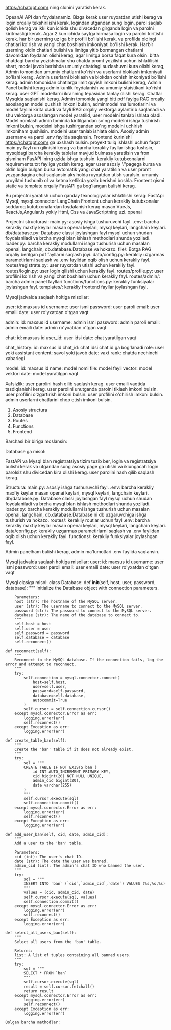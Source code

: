 https://chatgpt.com/ ning clonini yaratish kerak.

OpeanAI API dan foydalanamiz.
Bizga kerak user ruyxatdan utishi kerag va login orqaliy tekshirilishi kerak, logindan utgandan sung login, parol saqlab qolish kerag va ikki kun ichida shu divacedan girganda login va parolni kiritmasligi kerak. Agar 2 kun ichida saytga kirmasa login va parolni kiritishi kerak. har bir userning uz iga bir profili bo'lishi kerak. va profilda oldingi chatlari ko'rish va yangi chat boshlash imkoniyati bo'lishi kerak.
Harbir userning oldin chatlari bulishi va limitga yitib bormangan chatlarni davomidan foydalan olishi kerag, agar limitga borsa faqat kura olsin. bitta chatdagi barcha yozishmalar shu chatda promt yozilishi uchun ishlatilishi shart, model javob berishda umumiy chatdagi suzlashuvni kura olishi kerag, Admin tomonidan umumiy chatlarni ko'rish va userlarni bloklash imkoniyati bo'lishi kerag. Admin userlarni bloklash va blokdan ochish imkoniyati bo'lishi kerag. admin tomonidan chatlarga limit quyish imkoni bulishi kerag, Admin Panel bulishi kerag admin kunlik foydalanish va umumiy staistikani ko'rishi kerag. user GPT modellarni ikranning tepasidan tanlay olishi kerag. 
Chatlar Mysqlda saqlanishi kerag.
Admin tomonida yangi bitt pdf faylga RAG orqaliy asoslangan model qushish imkoni bulsin, adminmodel ma'lumotlarini va model faylini kirita oladi va fayli RAG orqaliy vektorga aylantirib saqlanadi va shu vektorga asoslangan model yaratilid, user modelni tanlab ishlata oladi.
Model nomlash admin tominda kiritilgandan so'ng modelni ishga tushirish imkoni bulsin, modelni ishga tushirgandan so'ng modelni uchirish imkoniham qushilsin. modelni user tanlab ishlata olsin. Asosiy admin username va parol .env faylida saqlansin.
Frontend kurinishi https://chatgpt.com/ ga uxshash bulsin.
proyekt tuliq ishlashi uchun faqat main.py fayl run qilinishi kerag va barcha kerakliy fayllar ishga tushsin, mysqldagi barcha kerakliy tablelar mavjud bulmasa yaratilsin va fron qismiham FasAPI ining uzida ishga tushsin. kerakliy kutubxonalarni requirements.txt fayliga yozish kerag. agar user asosiy '/'pagega kursa va oldin login bulgan bulsa avtomatik yangi chat yaratilsin va user promt yozgandagina chat saqlansin aks holda ruyxatdan utish suralsin. umumiy proyiktni tushunib ol va ketma ketlikda yozib berishni boshla. Frontent qismi static va template orqaliy FastAPI ga bog'langan bulishi kerag.



Bu projectni yaratish uchun qanday texnologiyalar ishlatilishi kerag:
FastApi
Mysql, mysql.connector
LangChain
Frontent uchun kerakliy kutubxonalar soddaroq kutubxonalardan foydalanish kerag masan VueJs, ReactJs,AngularJs yokiy Html, Css va JavaScriptning uzi.
openai



Projectni structurasi:
main.py: asosiy ishga tushuruvchi fayl.
.env: barcha kerakliy maxfiy keylar masan openai keylari, mysql keylari, langchain keylari.
db/database.py: Database classi joylashgan fayl mysql uchun shudan foydalaniladi va brcha mysql blan ishlash methodlari shunda yoziladi.
loader.py: barcha kerakliy modullarni ishga tushurish uchun masalan openai, langchain, db.database.Database va hokazo.
file/: Botga RAG orqaliy berilgan pdf fayllarni saqlash joyi.
data/config.py: kerakliy uzgarmas parametirlarni saqlash va .env faylidan oqib olish uchun kerakliy fayl.
routes/registrate.py: user ruyxatdan utishi uchun kerakliy fayl.
routes/login.py: user login qilishi uchun kerakliy fayl.
routes/profile.py: user profilini ko'rish va yangi chat boshlash uchun kerakliy fayl.
routes/admin/: barcha admin panel fayllari
functions/functions.py: kerakliy funksiyalar joylashgan fayl.
templates/: kerakliy frontend fayllar joylashgan fayl.



Mysql jadvalda saqlash holtiga misollar:

user:
id: maxsus id
username: user ismi
password: user paroli
email: user emaili
date: user ro'yxatdan o'tgan vaqt

admin:
id: maxsus id
username: admin ismi
password: admin paroli
email: admin emaili
date: admin ro'yxatdan o'tgan vaqt

chat:
id: maxsus id
user_id: user idsi
date: chat yaratilgan vaqt


chat_history:
id: maxsus id
chat_id: chat idsi chat.id ga bog'lanadi
role: user yoki assistant
content: savol yoki javob
date: vaxt
rank: chatda nechinchi xabarlegi

model:
id: maxsus id
name: model nomi
file: model fayli
vector: model vektori
date: model yaratilgan vaqt



Xafsizlik:
user parolini hash qilib saqlash kerag.
user emaili vaqtida tasdiqlanishi kerag.
user parolini unutganda parolni tiklash imkoni bulsin.
user profilini o'zgartirish imkoni bulsin.
user profilini o'chirish imkoni bulsin.
admin userlarni chatlarini chop etish imkoni bulsin.

1. Asosiy structura
2. Database
3. Routes
4. Functions
5. Frontend

Barchasi bir biriga moslansin:


Database ga misol:






FastAPi va Mysql blan registratsiya tizim tuzib ber, login va registratsiya bulishi kerak va utgandan sung asosiy page ga utishi va ikiungacah login parolsiz shu divicedan kira olishi kerag.
user parolini hash qilib saqlash kerag.

Structura:
main.py: asosiy ishga tushuruvchi fayl.
.env: barcha kerakliy maxfiy keylar masan openai keylari, mysql keylari, langchain keylari.
db/database.py: Database classi joylashgan fayl mysql uchun shudan foydalaniladi va brcha mysql blan ishlash methodlari shunda yoziladi.
loader.py: barcha kerakliy modullarni ishga tushurish uchun masalan openai, langchain, db.database.Database ni db uzgaruvchiga ishga tushurish va hokazo.
routes/: kerakliy routlar uchun fayl
.env: barcha kerakliy maxfiy keylar masan openai keylari, mysql keylari, langchain keylari.
data/config.py: kerakliy uzgarmas parametirlarni saqlash va .env faylidan oqib olish uchun kerakliy fayl.
functions/: kerakliy funksiyalar joylashgan fayl.

Admin panelham bulishi kerag, admin ma'lumotlari .env faylida saqlansin.

Mysql jadvalda saqlash holtiga misollar:
user:
id: maxsus id
username: user ismi
password: user paroli
email: user emaili
date: user ro'yxatdan o'tgan vaqt

Mysql clasiga misol:
class Database:
    def __init__(self, host, user, password, database):
        """
        Initialize the Database object with connection parameters.

        Parameters:
        host (str): The hostname of the MySQL server.
        user (str): The username to connect to the MySQL server.
        password (str): The password to connect to the MySQL server.
        database (str): The name of the database to connect to.
        """
        self.host = host
        self.user = user
        self.password = password
        self.database = database
        self.reconnect()

    def reconnect(self):
        """
        Reconnect to the MySQL database. If the connection fails, log the error and attempt to reconnect.
        """
        try:
            self.connection = mysql.connector.connect(
                host=self.host,
                user=self.user,
                password=self.password,
                database=self.database,
                autocommit=True
            )
            self.cursor = self.connection.cursor()
        except mysql.connector.Error as err:
            logging.error(err)
            self.reconnect()
        except Exception as err:
            logging.error(err)

    def create_table_ban(self):
        """
        Create the 'ban' table if it does not already exist.
        """
        try:
            sql = """
            CREATE TABLE IF NOT EXISTS ban (
                id INT AUTO_INCREMENT PRIMARY KEY,
                cid bigint(20) NOT NULL UNIQUE,
                admin_cid bigint(20),
                date varchar(255)
            )
            """
            self.cursor.execute(sql)
            self.connection.commit()
        except mysql.connector.Error as err:
            logging.error(err)
            self.reconnect()
        except Exception as err:
            logging.error(err)

    def add_user_ban(self, cid, date, admin_cid):
        """
        Add a user to the 'ban' table.

        Parameters:
        cid (int): The user's chat ID.
        date (str): The date the user was banned.
        admin_cid (int): The admin's chat ID who banned the user.
        """
        try:
            sql = """
            INSERT INTO `ban` (`cid`,`admin_cid`,`date`) VALUES (%s,%s,%s)
            """
            values = (cid, admin_cid, date)
            self.cursor.execute(sql, values)
            self.connection.commit()
        except mysql.connector.Error as err:
            logging.error(err)
            self.reconnect()
        except Exception as err:
            logging.error(err)

    def select_all_users_ban(self):
        """
        Select all users from the 'ban' table.

        Returns:
        list: A list of tuples containing all banned users.
        """
        try:
            sql = """
            SELECT * FROM `ban`
            """
            self.cursor.execute(sql)
            result = self.cursor.fetchall()
            return result
        except mysql.connector.Error as err:
            logging.error(err)
            self.reconnect()
        except Exception as err:
            logging.error(err)

    Qolgan barcha methodlar: